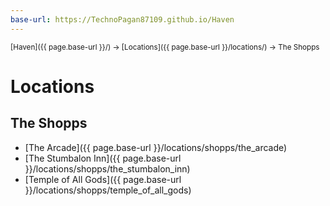 ```yaml
---
base-url: https://TechnoPagan87109.github.io/Haven
---
```


<span style="font-size:smaller;">
  [Haven]({{ page.base-url }}/) -> [Locations]({{ page.base-url }}/locations/) -> The Shopps
</span>

# Locations

## The Shopps

* [The Arcade]({{ page.base-url }}/locations/shopps/the_arcade)
* [The Stumbalon Inn]({{ page.base-url }}/locations/shopps/the_stumbalon_inn)
* [Temple of All Gods]({{ page.base-url }}/locations/shopps/temple_of_all_gods)
